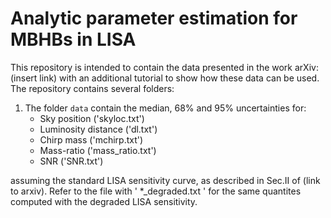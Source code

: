 # Analytic parameter estimation for MBHBs in LISA

This repository is intended to contain the data presented in the work arXiv: (insert link) with an additional tutorial to show how these data can be used. <br />
The repository contains several folders:

1. The folder `data` contain the median, $68\%$ and $95\%$ uncertainties for:
    - Sky position ('skyloc.txt')
    - Luminosity distance ('dl.txt')
    - Chirp mass ('mchirp.txt')
    - Mass-ratio ('mass_ratio.txt')
    - SNR ('SNR.txt')
    
assuming the standard LISA sensitivity curve, as described in Sec.II of (link to arxiv). Refer to the file with ' *_degraded.txt ' for the same quantites computed with the degraded LISA sensitivity.


